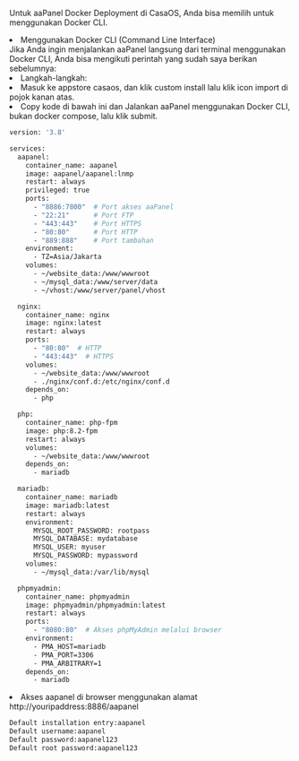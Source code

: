 <p>Untuk aaPanel Docker Deployment di CasaOS, Anda bisa memilih untuk menggunakan Docker CLI.</p>

<li>Menggunakan Docker CLI (Command Line Interface)</li>
Jika Anda ingin menjalankan aaPanel langsung dari terminal menggunakan Docker CLI, Anda bisa mengikuti perintah yang sudah saya berikan sebelumnya:

<li>Langkah-langkah:</li>
<li>Masuk ke appstore casaos, dan klik custom install lalu klik icon import di pojok kanan atas.</li>
<li>Copy kode di bawah ini dan Jalankan aaPanel menggunakan Docker CLI, bukan docker compose, lalu klik submit.</li>

```bash
version: '3.8'

services:
  aapanel:
    container_name: aapanel
    image: aapanel/aapanel:lnmp
    restart: always
    privileged: true
    ports:
      - "8886:7800"  # Port akses aaPanel
      - "22:21"      # Port FTP
      - "443:443"    # Port HTTPS
      - "80:80"      # Port HTTP
      - "889:888"    # Port tambahan
    environment:
      - TZ=Asia/Jakarta
    volumes:
      - ~/website_data:/www/wwwroot
      - ~/mysql_data:/www/server/data
      - ~/vhost:/www/server/panel/vhost

  nginx:
    container_name: nginx
    image: nginx:latest
    restart: always
    ports:
      - "80:80"  # HTTP
      - "443:443"  # HTTPS
    volumes:
      - ~/website_data:/www/wwwroot
      - ./nginx/conf.d:/etc/nginx/conf.d
    depends_on:
      - php

  php:
    container_name: php-fpm
    image: php:8.2-fpm
    restart: always
    volumes:
      - ~/website_data:/www/wwwroot
    depends_on:
      - mariadb

  mariadb:
    container_name: mariadb
    image: mariadb:latest
    restart: always
    environment:
      MYSQL_ROOT_PASSWORD: rootpass
      MYSQL_DATABASE: mydatabase
      MYSQL_USER: myuser
      MYSQL_PASSWORD: mypassword
    volumes:
      - ~/mysql_data:/var/lib/mysql

  phpmyadmin:
    container_name: phpmyadmin
    image: phpmyadmin/phpmyadmin:latest
    restart: always
    ports:
      - "8080:80"  # Akses phpMyAdmin melalui browser
    environment:
      - PMA_HOST=mariadb
      - PMA_PORT=3306
      - PMA_ARBITRARY=1
    depends_on:
      - mariadb

  ```
<li>Akses aapanel di browser menggunakan alamat http://youripaddress:8886/⁠aapanel</li>

```bash
Default installation entry:aapanel
Default username:aapanel
Default password:aapanel123
Default root password:aapanel123
```
